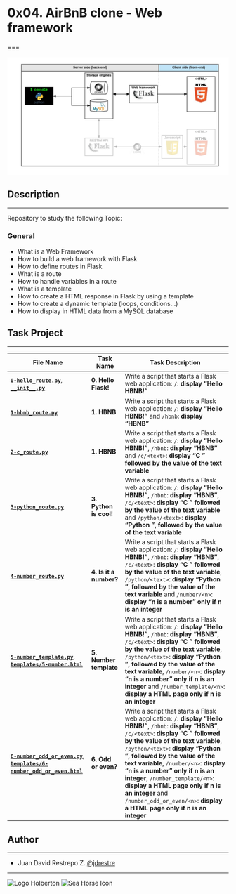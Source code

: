 # 0x04. AirBnB clone - Web framework

===

![Diagram Web Framework Flask](https://github.com/jdrestre/pictures-holberton-projects/blob/master/0x04_AirBnB_clone_Web_Framework/hbnb_step3%20diagram%20flask.png)

## Description

---
Repository to study the following Topic:

### General

- What is a Web Framework
- How to build a web framework with Flask
- How to define routes in Flask
- What is a route
- How to handle variables in a route
- What is a template
- How to create a HTML response in Flask by using a template
- How to create a dynamic template (loops, conditions…)
- How to display in HTML data from a MySQL database

## Task Project

---
File Name|Task Name|Task Description
---|---|---
[**`0-hello_route.py`**](https://github.com/jdrestre/AirBnB_clone_v2/blob/master/web_flask/0-hello_route.py), [**`__init__.py`**](https://github.com/jdrestre/AirBnB_clone_v2/blob/master/web_flask/__init__.py)|**0. Hello Flask!**|Write a script that starts a Flask web application: `/`: **display “Hello HBNB!”**
[**`1-hbnb_route.py`**](https://github.com/jdrestre/AirBnB_clone_v2/blob/master/web_flask/1-hbnb_route.py)|**1. HBNB**|Write a script that starts a Flask web application: `/`: **display “Hello HBNB!”** and `/hbnb`: **display “HBNB”**
[**`2-c_route.py`**](https://github.com/jdrestre/AirBnB_clone_v2/blob/master/web_flask/2-c_route.py)|**1. HBNB**|Write a script that starts a Flask web application: `/`: **display “Hello HBNB!”**, `/hbnb`: **display “HBNB”** and `/c/<text>`: **display “C ” followed by the value of the text variable**
[**`3-python_route.py`**](https://github.com/jdrestre/AirBnB_clone_v2/blob/master/web_flask/3-python_route.py)|**3. Python is cool!**|Write a script that starts a Flask web application: `/`: **display “Hello HBNB!”**, `/hbnb`: **display “HBNB”**, `/c/<text>`: **display “C ” followed by the value of the text variable** and `/python/<text>`: **display “Python ”, followed by the value of the text variable**
[**`4-number_route.py`**](https://github.com/jdrestre/AirBnB_clone_v2/blob/master/web_flask/4-number_route.py)|**4. Is it a number?**|Write a script that starts a Flask web application: `/`: **display “Hello HBNB!”**, `/hbnb`: **display “HBNB”**, `/c/<text>`: **display “C ” followed by the value of the text variable**, `/python/<text>`: **display “Python ”, followed by the value of the text variable** and `/number/<n>`: **display “n is a number” only if n is an integer**
[**`5-number_template.py`**](https://github.com/jdrestre/AirBnB_clone_v2/blob/master/web_flask/5-number_template.py), [**`templates/5-number.html`**](https://github.com/jdrestre/AirBnB_clone_v2/blob/master/web_flask/templates/5-number.html)|**5. Number template**|Write a script that starts a Flask web application: `/`: **display “Hello HBNB!”**, `/hbnb`: **display “HBNB”**, `/c/<text>`: **display “C ” followed by the value of the text variable**, `/python/<text>`: **display “Python ”, followed by the value of the text variable**, `/number/<n>`: **display “n is a number” only if n is an integer** and `/number_template/<n>`: **display a HTML page only if n is an integer**
[**`6-number_odd_or_even.py`**](https://github.com/jdrestre/AirBnB_clone_v2/blob/master/web_flask/6-number_odd_or_even.py), [**`templates/6-number_odd_or_even.html`**](https://github.com/jdrestre/AirBnB_clone_v2/blob/master/web_flask/templates/6-number_odd_or_even.html)|**6. Odd or even?**|Write a script that starts a Flask web application: `/`: **display “Hello HBNB!”**, `/hbnb`: **display “HBNB”**, `/c/<text>`: **display “C ” followed by the value of the text variable**, `/python/<text>`: **display “Python ”, followed by the value of the text variable**, `/number/<n>`: **display “n is a number” only if n is an integer**, `/number_template/<n>`: **display a HTML page only if n is an integer** and `/number_odd_or_even/<n>`: **display a HTML page only if n is an integer**

## Author

---

- Juan David Restrepo Z. [@jdrestre](https://twitter.com/jdrestre)

---
![Logo Holberton](https://www.holbertonschool.com/holberton-logo.png) ![Sea Horse Icon](https://intranet.hbtn.io/assets/holberton-logo-coral-27055cb2f875eb10bf3b3942e52a24581bc0667695bdc856d4f08b469b678000.png)
